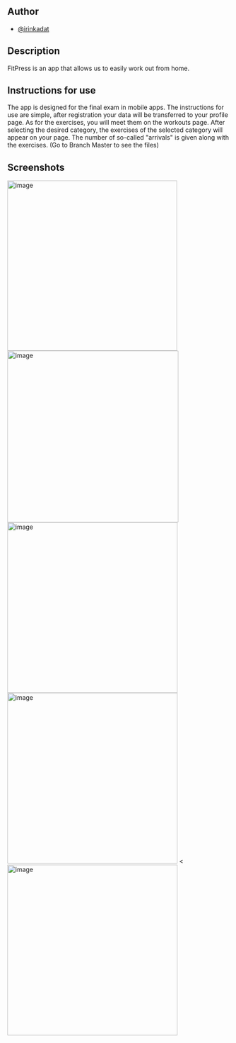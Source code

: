 ## Author

- [@irinkadat](https://github.com/irinkadat)


## Description
FitPress is an app that allows us to easily work out from home.
## Instructions for use
The app is designed for the final exam in mobile apps.
The instructions for use are simple, after registration your data will be transferred to your profile page.
As for the exercises, you will meet them on the workouts page. After selecting the desired category, the exercises of the selected category will appear on your page. The number of so-called "arrivals" is given along with the exercises. (Go to Branch Master to see the files)
## Screenshots
<img width="384" alt="image" src="https://user-images.githubusercontent.com/93433280/149822169-adfa5c30-283c-49d6-b4b5-36d9b372f50f.png"> <img width="387" alt="image" src="https://user-images.githubusercontent.com/93433280/149821166-142972a2-2624-44c1-bfc6-222c84bf266c.png"> <img width="385" alt="image" src="https://user-images.githubusercontent.com/93433280/149821722-cee4de44-ea7b-46b4-b471-eb07eec16bf1.png"> <img width="385" alt="image" src="https://user-images.githubusercontent.com/93433280/149821802-e0d1ac1f-853b-41a4-8f81-635bc9c7eead.png"> <<img width="385" alt="image" src="https://user-images.githubusercontent.com/93433280/149822059-809bf5de-ac9b-4fca-84f1-4ecd8ac8b61e.png">
